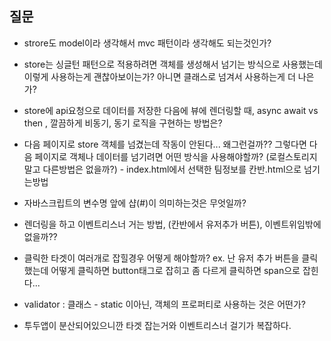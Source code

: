 ## 질문

- strore도 model이라 생각해서 mvc 패턴이라 생각해도 되는것인가?
- store는 싱글턴 패턴으로 적용하려면 객체를 생성해서 넘기는 방식으로 사용했는데 이렇게 사용하는게 괜찮아보이는가? 아니면 클래스로 넘겨서 사용하는게 더 나은가?
- store에 api요청으로 데이터를 저장한 다음에 뷰에 렌더링할 때, async await vs then , 깔끔하게 비동기, 동기 로직을 구현하는 방법은? 
- 다음 페이지로 store 객체를 넘겼는데 작동이 안된다... 왜그런걸까?? 그렇다면 다음 페이지로 객체나 데이터를 넘기려면 어떤 방식을 사용해야할까? (로컬스토리지 말고 다른방법은 없을까?) - index.html에서 선택한 팀정보를 칸반.html으로 넘기는방법 
- 자바스크립트의 변수명 앞에 샵(#)이 의미하는것은 무엇일까?
- 렌더링을 하고 이벤트리스너 거는 방법, (칸반에서 유저추가 버튼), 이벤트위임밖에 없을까??

- 클릭한 타겟이 여러개로 잡힐경우 어떻게 해야할까? ex. 난 유저 추가 버튼을 클릭했는데  어떻게 클릭하면 button태그로 잡히고 좀 다르게 클릭하면 span으로 잡힌다...

- validator : 클래스 - static 이아닌, 객체의 프로퍼티로 사용하는 것은 어떤가?

- 투두앱이 분산되어있으니깐 타겟 잡는거와 이벤트리스너 걸기가 복잡하다.